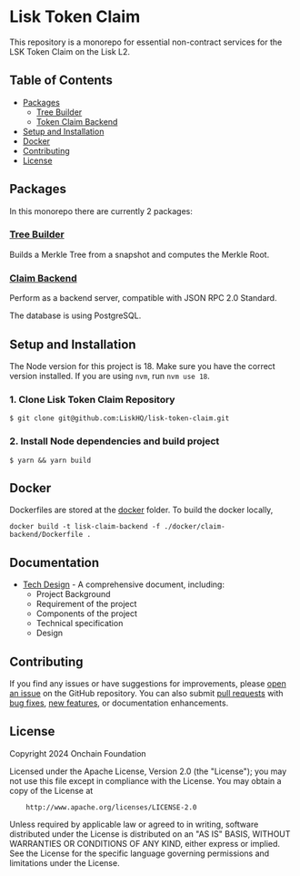# Lisk Token Claim <!-- omit in toc -->

This repository is a monorepo for essential non-contract services for the LSK Token Claim on the Lisk L2.

## Table of Contents <!-- omit in toc -->

- [Packages](#packages)
  - [Tree Builder](#tree-builder)
  - [Token Claim Backend](#claim-backend)
- [Setup and Installation](#setup-and-installation)
- [Docker](#docker)
- [Contributing](#contributing)
- [License](#license)

## Packages

In this monorepo there are currently 2 packages:

### [Tree Builder](packages/tree-builder)

Builds a Merkle Tree from a snapshot and computes the Merkle Root.

### [Claim Backend](packages/claim-backend)

Perform as a backend server, compatible with JSON RPC 2.0 Standard.

The database is using PostgreSQL.

## Setup and Installation

The Node version for this project is 18. Make sure you have the correct version installed. If you are using `nvm`, run `nvm use 18`.

### 1. Clone Lisk Token Claim Repository

```
$ git clone git@github.com:LiskHQ/lisk-token-claim.git
```

### 2. Install Node dependencies and build project

```
$ yarn && yarn build
```

## Docker

Dockerfiles are stored at the [docker](./docker/) folder.
To build the docker locally,

```
docker build -t lisk-claim-backend -f ./docker/claim-backend/Dockerfile .
```

## Documentation

- [Tech Design](./documentation/Tech_Design_Claims_Process.pdf) - A comprehensive document, including:
  - Project Background
  - Requirement of the project
  - Components of the project
  - Technical specification
  - Design

## Contributing

If you find any issues or have suggestions for improvements,
please [open an issue](https://github.com/LiskHQ/lisk-token-claim/issues/new/choose) on the GitHub repository. You can also
submit [pull requests](https://github.com/LiskHQ/lisk-token-claim/compare)
with [bug fixes](https://github.com/LiskHQ/lisk-token-claim/issues/new?assignees=&labels=bug+report&projects=&template=bug-report.md&title=%5BBug%5D%3A+),
[new features](https://github.com/LiskHQ/lisk-token-claim/issues/new?assignees=&labels=&projects=&template=feature-request.md),
or documentation enhancements.

## License

Copyright 2024 Onchain Foundation

Licensed under the Apache License, Version 2.0 (the "License");
you may not use this file except in compliance with the License.
You may obtain a copy of the License at

```shell
    http://www.apache.org/licenses/LICENSE-2.0
```

Unless required by applicable law or agreed to in writing, software
distributed under the License is distributed on an "AS IS" BASIS,
WITHOUT WARRANTIES OR CONDITIONS OF ANY KIND, either express or implied.
See the License for the specific language governing permissions and
limitations under the License.

